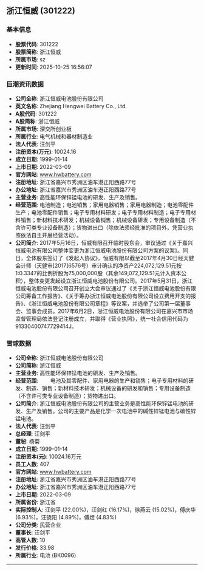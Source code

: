 ## 浙江恒威 (301222)

### 基本信息

- **股票代码**: 301222
- **股票简称**: 浙江恒威
- **所属市场**: sz
- **更新时间**: 2025-10-25 16:56:07

### 巨潮资讯数据

- **公司全称**: 浙江恒威电池股份有限公司
- **英文名称**: Zhejiang Hengwei Battery Co., Ltd.
- **A股代码**: 301222
- **A股简称**: 浙江恒威
- **所属市场**: 深交所创业板
- **所属行业**: 电气机械和器材制造业
- **法人代表**: 汪剑平
- **注册资本(万元)**: 10024.16
- **成立日期**: 1999-01-14
- **上市日期**: 2022-03-09
- **官方网站**: www.hwbattery.com
- **注册地址**: 浙江省嘉兴市秀洲区油车港正阳西路77号
- **办公地址**: 浙江省嘉兴市秀洲区油车港正阳西路77号
- **主营业务**: 高性能环保锌锰电池的研发、生产及销售。
- **经营范围**: 电池制造；电池销售；家用电器销售；家用电器制造；电池零配件生产；电池零配件销售；电子专用材料研发；电子专用材料制造；电子专用材料销售；新材料技术研发；机械设备销售；机械设备研发；专用设备制造（不含许可类专业设备制造）；货物进出口（除依法须经批准的项目外，凭营业执照依法自主开展经营活动）。
- **公司简介**: 2017年5月16日，恒威有限召开临时股东会，审议通过《关于嘉兴恒威电池有限公司整体变更为浙江恒威电池股份有限公司方案的议案》。同日，全体股东签订了《发起人协议》，恒威有限以截至2017年4月30日经天健会计师（天健审[2017]6576号）审计确认的净资产224,072,129.51元按1:0.3347的比例折股为75,000,000股（其余149,072,129.51元计入资本公积），整体变更发起设立浙江恒威电池股份有限公司。2017年5月31日，浙江恒威电池股份有限公司召开创立大会审议通过了《关于浙江恒威电池股份有限公司筹备工作报告》、《关于筹办浙江恒威电池股份有限公司设立费用开支的报告》、《浙江恒威电池股份有限公司章程》等议案，并选举了公司第一届董事会、监事会成员。2017年6月2日，浙江恒威电池股份有限公司在嘉兴市市场监督管理局依法登记注册成立，并取得《营业执照》，统一社会信用代码为91330400747729414J。

### 雪球数据

- **公司全称**: 浙江恒威电池股份有限公司
- **公司简称**: 浙江恒威
- **主营业务**: 高性能环保锌锰电池的研发、生产及销售。
- **经营范围**: 　　电池及其零配件、家用电器的生产和销售；电子专用材料的研发、制造、销售；新材料技术研发；机械设备的研发和销售；专用设备制造（不含许可类专业设备制造）；货物进出口。
- **公司简介**: 浙江恒威电池股份有限公司的主营业务是高性能环保锌锰电池的研发、生产及销售。公司的主要产品是化学一次电池中的碱性锌锰电池与碳性锌锰电池。
- **法人代表**: 汪剑平
- **总经理**: 汪剑平
- **董秘**: 杨菊
- **成立日期**: 1999-01-14
- **注册资本(元)**: 10024.16万元
- **员工人数**: 407
- **官方网站**: www.hwbattery.com
- **注册地址**: 浙江省嘉兴市秀洲区油车港正阳西路77号
- **办公地址**: 浙江省嘉兴市秀洲区油车港正阳西路77号
- **上市日期**: 2022-03-09
- **所属省份**: 浙江省
- **实际控制人**: 汪剑平 (22.00%)，汪剑红 (16.17%)，徐燕云 (15.02%)，傅庆华 (6.93%)，汪骁阳 (4.89%)，傅煜 (4.83%)
- **公司分类**: 民营企业
- **董事长**: 汪剑平
- **高管人数**: 10
- **发行价格**: 33.98
- **所属行业**: 电池 (BK0096)

---